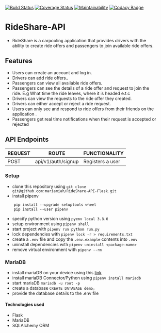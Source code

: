 [![Build Status](https://travis-ci.org/mariamiah/Ride-my-way2.svg?branch=develop)](https://travis-ci.org/mariamiah/Ride-my-way2)
[![Coverage Status](https://coveralls.io/repos/github/mariamiah/Ride-my-way2/badge.svg?branch=develop)](https://coveralls.io/github/mariamiah/Ride-my-way2?branch=develop)
[![Maintainability](https://api.codeclimate.com/v1/badges/302d910c9518da06613e/maintainability)](https://codeclimate.com/github/mariamiah/Ride-my-way2/maintainability)
[![Codacy Badge](https://api.codacy.com/project/badge/Grade/c08f98348122401696ab3b06dec4e794)](https://app.codacy.com/app/mariamiah/Ride-my-way2?utm_source=github.com&utm_medium=referral&utm_content=mariamiah/Ride-my-way2&utm_campaign=Badge_Grade_Dashboard)

# RideShare-API
- RideShare is a carpooling application that provides drivers with the ability to create ride offers and passengers to join available ride offers.

## Features
- Users can create an account and log in.
- Drivers can add ride offers..
- Passengers can view all available ride offers.
- Passengers can see the details of a ride offer and request to join the ride. E.g What time the ride leaves, where it is headed e.t.c
- Drivers can view the requests to the ride offer they created.
- Drivers can either accept or reject a ride request.
- Users can only see and respond to ride offers from their friends on the application .
- Passengers get real time notifications when their request is accepted or rejected

## API Endpoints

| REQUEST | ROUTE                           | FUNCTIONALITY                 |
| ------- | ------------------------------- | ----------------------------- |
| POST    | api/v1/auth/signup              | Registers a user              |

### Setup
- clone this repository using `git clone git@github.com:mariamiah/RideShare-API-Flask.git`
- install pipenv
```sh
    pip install --upgrade setuptools wheel
    pip install --user pipenv
```
- specify python version using `pyenv local 3.8.0`
- setup environment using `pipenv shell`
- start project with `pipenv run python run.py`
- lock dependencies with `pipenv lock -r > requirements.txt`
- create a `.env` file and copy the `.env.example` contents into `.env`
- uninstall dependencies with `pipenv uninstall <package-name>`
- remove virtual environment with `pipenv --rm`

### MariaDB
- install mariaDB on your device using this [link](https://www.mariadbtutorial.com/getting-started/install-mariadb/)
- install mariaDB Connector/Python using `pipenv install mariadb`
- start mariaDB `mariadb -u root -p`
- create a database `CREATE DATABASE demo;`
- provide the database details to the .env file
#### Technologies used
- Flask
- MariaDB
- SQLAlchemy ORM
